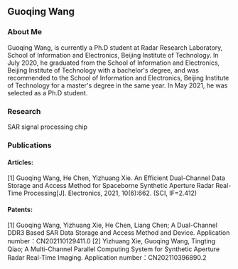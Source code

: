 ## Guoqing Wang

### About Me
Guoqing Wang, is currently a Ph.D student at Radar Research Laboratory, School of Information and Electronics, Beijing Institute of Technology. In July 2020, he graduated from the School of Information and Electronics, Beijing Institute of Technology with a bachelor's degree, and was recommended to the School of Information and Electronics, Beijing Institute of Technology for a master's degree in the same year. In May 2021, he was selected as a Ph.D student.

### Research
SAR signal processing chip

### Publications
#### Articles:
[1] Guoqing Wang, He Chen, Yizhuang Xie. An Efficient Dual-Channel Data Storage and Access Method for Spaceborne Synthetic Aperture Radar Real-Time Processing[J]. Electronics, 2021, 10(6):662. (SCI, IF=2.412)

#### Patents:
[1] Guoqing Wang, Yizhuang Xie, He Chen, Liang Chen; A Dual-Channel DDR3 Based SAR Data Storage and Access Method and Device. Application number：CN202110129411.0
[2] Yizhuang Xie, Guoqing Wang, Tingting Qiao; A Multi-Channel Parallel Computing System for Synthetic Aperture Radar Real-Time Imaging. Application number：CN202110396890.2


